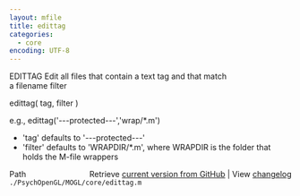```yaml
---
layout: mfile
title: edittag
categories:
  - core
encoding: UTF-8
---
```


EDITTAG  Edit all files that contain a text tag and that match  
         a filename filter  

edittag( tag, filter )  

e.g., edittag('---protected---','wrap/\*.m')  

- 'tag' defaults to '---protected---'  
- 'filter' defaults to 'WRAPDIR/\*.m', where WRAPDIR is the folder that  
  holds the M-file wrappers  


<div class="code_header" style="text-align:right;">
  <span style="float:left;">Path&nbsp;&nbsp;</span> <span class="counter">Retrieve <a href=
  "https://raw.github.com/Psychtoolbox-3/Psychtoolbox-3/beta/./PsychOpenGL/MOGL/core/edittag.m">current version from GitHub</a> | View <a href=
  "https://github.com/Psychtoolbox-3/Psychtoolbox-3/commits/beta/./PsychOpenGL/MOGL/core/edittag.m">changelog</a></span>
</div>
<div class="code">
  <code>./PsychOpenGL/MOGL/core/edittag.m</code>
</div>
